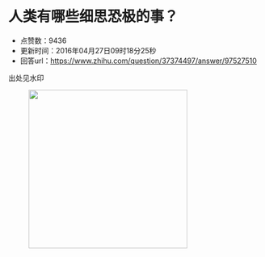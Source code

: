 # 人类有哪些细思恐极的事？
- 点赞数：9436
- 更新时间：2016年04月27日09时18分25秒
- 回答url：https://www.zhihu.com/question/37374497/answer/97527510
<body>
 <p data-pid="L3IR-Lpz">出处见水印</p>
 <figure>
  <img data-rawwidth="314" data-rawheight="1920" src="https://pica.zhimg.com/50/b5e2c3d1b1097ad3a72f0dd4eee8a70f_720w.jpg?source=1940ef5c" data-original-token="b5e2c3d1b1097ad3a72f0dd4eee8a70f" class="content_image" width="314">
 </figure>
</body>